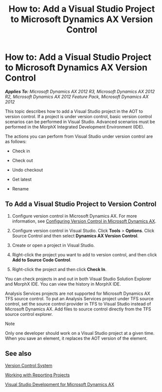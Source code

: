 ﻿---
title: 'How to: Add a Visual Studio Project to Microsoft Dynamics AX Version Control'
TOCTitle: 'How to: Add a Visual Studio Project to Microsoft Dynamics AX Version Control'
ms:assetid: 387359f5-30f7-4433-94c4-0a804eb02050
ms:mtpsurl: https://msdn.microsoft.com/en-us/library/Gg886625(v=AX.60)
ms:contentKeyID: 35267992
ms.date: 08/27/2014
mtps_version: v=AX.60
---

# How to: Add a Visual Studio Project to Microsoft Dynamics AX Version Control 


_**Applies To:** Microsoft Dynamics AX 2012 R3, Microsoft Dynamics AX 2012 R2, Microsoft Dynamics AX 2012 Feature Pack, Microsoft Dynamics AX 2012_

This topic describes how to add a Visual Studio project in the AOT to version control. If a project is under version control, basic version control scenarios can be performed in Visual Studio. Advanced scenarios must be performed in the MorphX Integrated Development Environment (IDE).

The actions you can perform from Visual Studio under version control are as follows:

  - Check in

  - Check out

  - Undo checkout

  - Get latest

  - Rename

## To Add a Visual Studio Project to Version Control

1.  Configure version control in Microsoft Dynamics AX. For more information, see [Configuring Version Control in Microsoft Dynamics AX](configuring-version-control-in-microsoft-dynamics-ax.md).

2.  Configure version control in Visual Studio. Click **Tools** \> **Options**. Click Source Control and then select **Dynamics AX Version Control**.

3.  Create or open a project in Visual Studio.

4.  Right-click the project you want to add to version control, and then click **Add to Source Code Control**.

5.  Right-click the project and then click **Check In**.

You can check projects in and out in both Visual Studio Solution Explorer and MorphX IDE. You can view the history in MorphX IDE.

Analysis Services projects are not supported for Microsoft Dynamics AX TFS source control. To put an Analysis Services project under TFS source control, set the source control provider in TFS to Visual Studio instead of Microsoft Dynamics AX. Add files to source control directly from the TFS source control explorer.


> [!NOTE]
> <P>Only one developer should work on a Visual Studio project at a given time. When you save an element, it replaces the AOT version of the element.</P>



## See also

[Version Control System](version-control-system.md)

[Working with Reporting Projects](https://msdn.microsoft.com/en-us/library/cc572301\(v=ax.60\))

[Visual Studio Development for Microsoft Dynamics AX](visual-studio-development-for-microsoft-dynamics-ax.md)

  


